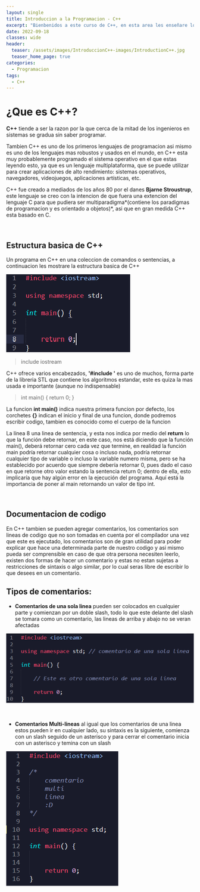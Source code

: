 ```yaml
---
layout: single
title: Introduccion a la Programacion - C++
excerpt: "Bienbenidos a este curso de C++, en esta area les enseñare lo basico, donde programaremos nuestra primera linea de codigo, veremos la estrucutra por defecto y que hace cada parte parte."
date: 2022-09-18
classes: wide
header:
  teaser: /assets/images/IntroduccionC++-images/IntroductionC++.jpg
  teaser_home_page: true
categories:
  - Programacion
tags:  
  - C++
---
```



# ¿Que es C++?

**C++** tiende a ser la razon por la que cerca de la mitad de los ingenieros en sistemas se gradua sin saber programar.

Tambien C++ es uno de los primeros lenguajes de programacion asi mismo es uno de los lenguajes mas robustos y usados en el mundo, en C++ esta muy probablemente programado el sistema operativo en el que estas leyendo esto, ya que es un lenguaje multiplataforma, que se puede utilizar para crear aplicaciones de alto rendimiento: sistemas operativos, navegadores, videojuegos, aplicaciones artísticas, etc.

C++ fue creado a mediados de los años 80 por el danes **Bjarne Stroustrup**, este lenguaje se creo con la intencion de que fuera una extencion del lenguaje C para que pudiera ser multiparadigma*(contiene los paradigmas de programacion y es orientado a objetos)*, asi que en gran medida C++ esta basado en C.

<br>

## Estructura basica de C++

Un programa en C++ en una coleccion de comandos o sentencias, a continuacion les mostrare la estructura basica de C++

![Struc Basic](/assets/images/IntroduccionC++-images/StrucBasic.png)

> include iostream

C++ ofrece varios encabezados, **'#include <iostream>'** es uno de muchos, forma parte de la libreria STL que contiene los algoritmos estandar, este es quiza la mas usada e importante (aunque no indispensable)

> int main() { return 0; }

La funcion **int main()** indica nuestra primera funcion por defecto, los corchetes **{}** indican el inicio y final de una funcion, donde podremos escribir codigo, tambien es conocido como el cuerpo de la funcion

La línea 8 una linea de sentencia, y esta nos indica por medio del **return** lo que la función debe retornar, en este caso, nos está diciendo que la función main(), deberá retornar cero cada vez que termine, en realidad la función main podría retornar cualquier cosa o incluso nada, podría retornar cualquier tipo de variable o incluso la variable numero misma, pero se ha establecido por acuerdo que siempre debería retornar 0, pues dado el caso en que retorne otro valor estando la sentencia return 0; dentro de ella, esto implicaría que hay algún error en la ejecución del programa. Aquí está la importancia de poner al main retornando un valor de tipo int.

<br>

## Documentacion de codigo

En C++ tambien se pueden agregar comentarios, los comentarios son lineas de codigo que no son tomadas en cuenta por el compilador una vez que este es ejecutado, los comentarios son de gran utilidad para poder explicar que hace una determinada parte de nuestro codigo y asi mismo pueda ser comprensible en caso de que otra persona necesiten leerlo, existen dos formas de hacer un comentario y estas no estan sujetas a restricciones de sintaxis o algo similar, por lo cual seras libre de escribir lo que desees en un comentario.


## Tipos de comentarios:



* **Comentarios de una sola linea** pueden ser colocados en cualquier parte y comienzan por un doble slash, todo lo que este delante del slash se tomara como un comentario, las lineas de arriba y abajo no se veran afectadas

<center>

![Commetn C++](/assets/images/IntroduccionC++-images/comentarioUnalinea.png)

</center>

<br>


* **Comentarios Multi-lineas** al igual que los comentarios de una linea estos pueden ir en cualquier lado, su sintaxis es la siguiente, comienza con un slash seguido de un asterisco y para cerrar el comentario inicia con un asterisco y temina con un slash

![Comment C++](/assets/images/IntroduccionC++-images/comentarioMulti.png)

<br>
